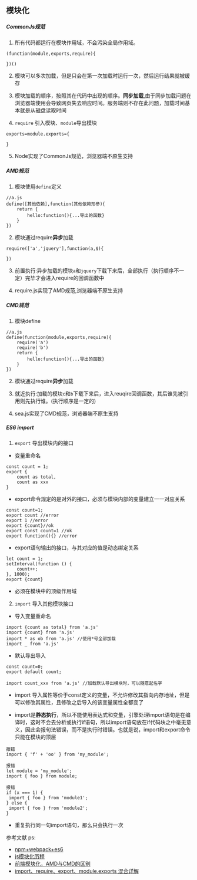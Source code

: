 ## 模块化

##### CommonJs规范

1. 所有代码都运行在模块作用域，不会污染全局作用域。

```
(function(module,exports,require){

})()
```

2. 模块可以多次加载，但是只会在第一次加载时运行一次，然后运行结果就被缓存
3. 模块加载的顺序，按照其在代码中出现的顺序。**同步加载**,由于同步加载问题在浏览器端使用会导致网页失去响应时间。服务端则不存在此问题，加载时间基本就是从磁盘读取时间

4. `require` 引入模块、`module`导出模块

```
exports=module.exports={

}
```
5. Node实现了CommonJs规范，浏览器端不原生支持

##### AMD规范

1. 模块使用`define`定义
```
//a.js
define([其他依赖],function(其他依赖形参){
    return {
        hello:function(){...导出的函数}
    }
})
```
2. 模块通过require**异步**加载
```
require(['a','jquery'],function(a,$){

})
```
3. 前置执行:异步加载的模块`a`和`jquery`下载下来后，全部执行（执行顺序不一定）完毕才会进入require的回调函数中

4. require.js实现了AMD规范,浏览器端不原生支持


##### CMD规范

1. 模块define
```
//a.js
define(function(module,exports,require){
    require('a')
    require('b')
    return {
        hello:function(){...导出的函数}
    }
})
```
2. 模块通过require**异步**加载

3. 就近执行:加载的模块`c`和`b`下载下来后，进入reuqire回调函数，其后谁先被引用则先执行谁。(执行顺序是一定的)

4. sea.js实现了CMD规范，浏览器端不原生支持

##### ES6 import

1. `export` 导出模块内的接口

 * 变量重命名
```
const count = 1;
export {
    count as total,
    count as xxx
}
```
 * export命令规定的是对外的接口，必须与模块内部的变量建立一一对应关系
```
const count=1;
export count //error
export 1 //error
export {count}//ok
export const count=1 //ok
export function(){} //error
```
 * export语句输出的接口，与其对应的值是动态绑定关系
```
let count = 1;
setInterval(function () {
    count++;
}, 1000);
export {count}
```
 * 必须在模块中的顶级作用域


2. `import` 导入其他模块接口

 * 导入变量重命名
 ```
 import {count as total} from 'a.js'
 import {count} from 'a.js'
 import * as ob from 'a.js' //使用*号全部加载
 import _ from 'a.js'
 ```
 * 默认导出导入
 ```
 const count=0;
 export default count;

 import count_xxx from 'a.js' //加载默认导出模块时，可以随意起名字
 ```

 * import 导入属性等价于const定义的变量，不允许修改其指向内存地址，但是可以修改其属性，且修改之后导入的该变量属性全都变了

 * import是**静态执行**，所以不能使用表达式和变量，引擎处理import语句是在编译时，这时不会去分析或执行if语句，所以import语句放在if代码块之中毫无意义，因此会报句法错误，而不是执行时错误。也就是说，import和export命令只能在模块的顶层
 ```
报错
import { 'f' + 'oo' } from 'my_module';

报错
let module = 'my_module';
import { foo } from module;

报错
if (x === 1) {
  import { foo } from 'module1';
} else {
  import { foo } from 'module2';
}
 ```
 * 重复执行同一句import语句，那么只会执行一次


参考文献
ps:
  * [npm+webpack+es6](https://segmentfault.com/a/1190000006966358)
  * [js模块化历程](http://web.jobbole.com/83761/)
  * [前端模块化，AMD与CMD的区别](https://blog.csdn.net/jackwen110200/article/details/52105493)
  * [import、require、export、module.exports 混合详解](https://github.com/ShowJoy-com/showjoy-blog/issues/39)